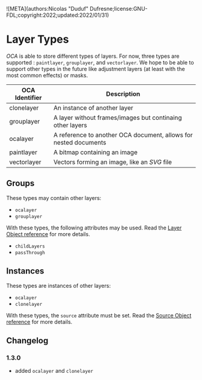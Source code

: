 ![META](authors:Nicolas "Duduf" Dufresne;license:GNU-FDL;copyright:2022;updated:2022/01/31)

# Layer Types

*OCA* is able to store different types of layers. For now, three types are supported : `paintlayer`, `grouplayer`, and `vectorlayer`. We hope to be able to support other types in the future like adjustment layers (at least with the most common effects) or masks.

| OCA Identifier | Description |
|---|---|
| clonelayer | An instance of another layer |
| grouplayer | A layer without frames/images but continaing other layers |
| ocalayer | A reference to another OCA document, allows for nested documents |
| paintlayer | A bitmap containing an image |
| vectorlayer | Vectors forming an image, like an *SVG* file |

## Groups

These types may contain other layers:

- `ocalayer`
- `grouplayer`

With these types, the following attributes may be used. Read the [Layer Object reference](layer.md) for more details.

- `childLayers`
- `passThrough`

## Instances

These types are instances of other layers:

- `ocalayer`
- `clonelayer`

With these types, the `source` attribute must be set. Read the [Source Object reference](layer.md#source-object) for more details.

## Changelog

### 1.3.0

- added `ocalayer` and `clonelayer`